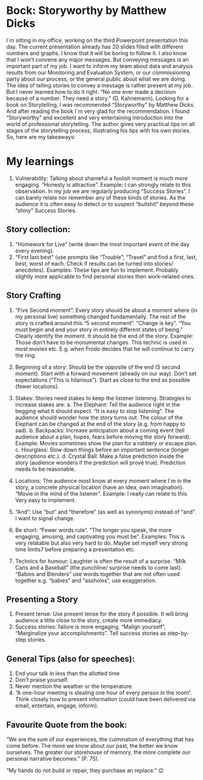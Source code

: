 # Bock: Storyworthy by Matthew Dicks

I´m sitting in my office, working on the third Powerpoint presentation this day. The current presentation already has 20 slides filled with different numbers and graphs. I know that it will be boring to follow it. I also know that I won’t convene any major messages.
But conveying messages is an important part of my job. I want to inform my team about data and analysis results from our Monitoring and Evaluation System, or our commissioning party about our process, or the general public about what we are doing. The idea of telling stories to convey a message is rather present at my job. But I never learned how to do it right.
“No one ever made a decision because of a number. They need a story.” (D. Kahnemann).
Looking for a book on Storytelling, I was recommended “Storyworthy” by Matthew Dicks. And after reading the book I´m very glad for the recommendation. I found “Storyworthy” and excellent and very entertaining introduction into the world of professional storytelling. The author gives very practical tips on all stages of the storytelling process, illustrating his tips with his own stories. So, here are my takeaways:

# My learnings
1.	Vulnerability: Talking about shameful a foolish moment is much more engaging. “Honesty is attractive”.
Example: I can strongly relate to this observation. In my job we are regularly producing “Success Stories”. I can barely relate nor remember any of these kinds of stories. As the audience it is often easy to detect or to suspect “bullshit” beyond these “shiny” Success Stories.

## Story collection:
1.	“Homework for Live” (write down the most important event of the day every evening). 
2.	“First last best” (use prompts like “Trouble”; “Travel” and find a first, last, best, worst of each. Check if results can be turned into stories/ anecdotes).
Examples: These tips are fun to implement. Probably slightly more applicable to find personal stories then work-related ones. 

## Story Crafting
1.	“Five Second moment”: Every story should be about a moment where (in my personal live) something changed fundamentally. The rest of the story is crafted around this “5 second moment”. “Change is key”. “You must begin and end your story in entirely different states of being.” Clearly identify the moment. It should be the end of the story.
Example: Those don’t have to be monumental changes. This technic is used in most movies etc. E.g. when Frodo decides that he will continue to carry the ring.

2.	Beginning of a story: Should be the opposite of the end (5 second moment). Start with a forward movement (already on our way). Don’t set expectations (“This is hilarious”). Start as close to the end as possible (fewer locations).

3.	Stakes: Stories need stakes to keep the listener listening. Strategies to increase stakes are:
a.	The Elephant: Tell the audience right in the begging what it should expect. “It is easy to stop listening”. The audience should wonder how the story turns out. The colour of the Elephant can be changed at the end of the story (e.g. from happy to sad).
b.	Backpacks: Increase anticipation about a coming event (tell audience about a plan, hopes, fears before moving the story forward). Example: Movies sometimes show the plan for a robbery or escape plan.
c.	Hourglass: Slow down things before an important sentence (longer descriptions etc.).
d.	Crystal Ball: Make a false prediction inside the story (audience wonders if the prediction will prove true). Prediction needs to be reasonable. 

4.	Locations: The audience most know at every moment where I´m in the story, a concrete physical location (have an idea, own imagination). “Movie in the mind of the listener”.
Example: I really can relate to this. Very easy to implement.

5.	“And”: Use “but” and “therefore” (as well as synonyms) instead of “and”. I want to signal change.
6.	Be short: “Fewer words rule”. “The longer you speak, the more engaging, amusing, and captivating you must be”. 
Examples: This is very relatable but also very hard to do. Maybe set myself very strong time limits7 before preparing a presentation etc.

7.  Technics for humour: Laughter is often the result of a surprise. “Milk Cans and a Baseball” (the punchline/ surprise needs to come last). “Babies and Blenders” use words together that are not often used together e.g. “babies” and “assholes”, use exaggeration. 

## Presenting a Story
1.	Present tense: Use present tense for the story if possible. It will bring audience a little close to the story, create more immediacy. 
2.	Success stories: failure is more engaging. “Malign yourself”, “Marginalize your accomplishments”. Tell success stories as step-by-step stories.

## General Tips (also for speeches):
1.	End your talk in less than the allotted time
2.	Don’t praise yourself.
3.	Never mention the weather or the temperature.
4.	“A one-hour meeting is stealing one hour of every person in the room”. Think closely how to present information (could have been delivered via email, entertain, engage, inform).

## Favourite Quote from the book:
“We are the sum of our experiences, the culmination of everything that has come before. The more we know about our past, the better we know ourselves. The greater our storehouse of memory, the more complete our personal narrative becomes.” (P. 75).

“My hands do not build or repair, they purchase an replace.” 😉

